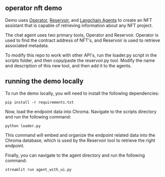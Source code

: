 ## operator nft demo 

Demo uses [Operator](https://operator.io), [Reservoir](https://reservoir.tools), and [Langchain Agents](https://langchain.com) to create an NFT assistant that is capable
of retrieving information about any NFT project. 

The chat agent uses two primary tools, Operator and Reservoir. Operator is used to find the contract address of NFT's, and Reservoir is used to retrieve associated metadata. 

To modify this repo to work with other API's, run the loader.py script in the scripts folder, and then copy/paste the reservoir.py tool. Modify the name and description of this new tool, and then add it to the agents. 

## running the demo locally

To run the demo locally, you will need to install the following dependencies:

```
pip install -r requirements.txt
```

Now, load the endpoint data into Chroma. Navigate to the scripts directory and run the following command:

```
python loader.py
```

This command will embed and organize the endpoint related data into the Chroma database, which is used by the Reservoir tool to retrieve the right endpoint. 

Finally, you can navigate to the agent directory and run the following command:

```
streamlit run agent_with_ui.py
```

